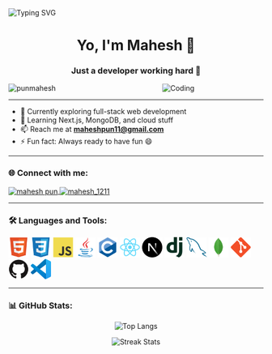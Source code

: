 <!-- Banner / Header -->
<img src="https://readme-typing-svg.demolab.com?font=Fira+Code&size=28&duration=2000&pause=1000&color=00F58E&center=true&vCenter=true&width=1000&lines=Yo%2C+I'm+Mahesh!;Just+a+developer+working+hard.🚀;Always+ready+to+have+fun+😄" alt="Typing SVG" />

<h1 align="center">Yo, I'm Mahesh 👋</h1>
<h3 align="center">Just a developer working hard 🚀</h3>

<img align="right" alt="Coding" width="200" src="https://media0.giphy.com/media/v1.Y2lkPTc5MGI3NjExZzhwYTRqdDE3MGlubHg2Nm13bTNsMGw5ZDQxMnMzY3dkc3Z0eG1zMSZlcD12MV9pbnRlcm5hbF9naWZfYnlfaWQmY3Q9Zw/Ws6T5PN7wHv3cY8xy8/giphy.webp">

<p align="left">
  <img src="https://komarev.com/ghpvc/?username=punmahesh&label=Profile%20views&color=0e75b6&style=flat" alt="punmahesh" />
</p>

---

- 🔭 Currently exploring full-stack web development  
- 🌱 Learning Next.js, MongoDB, and cloud stuff  
- 📫 Reach me at **maheshpun11@gmail.com**  
- ⚡ Fun fact: Always ready to have fun 😄

---

<h3 align="left">🌐 Connect with me:</h3>
<p align="left">
  <a href="https://fb.com/mahesh pun" target="blank">
    <img align="center" src="https://raw.githubusercontent.com/rahuldkjain/github-profile-readme-generator/master/src/images/icons/Social/facebook.svg" alt="mahesh pun" height="30" width="40" />
  </a>
  <a href="https://instagram.com/mahesh_1211" target="blank">
    <img align="center" src="https://raw.githubusercontent.com/rahuldkjain/github-profile-readme-generator/master/src/images/icons/Social/instagram.svg" alt="mahesh_1211" height="30" width="40" />
  </a>
</p>

---

<h3 align="left">🛠️ Languages and Tools:</h3>
<p align="left">
  <!-- Core -->
  <img src="https://raw.githubusercontent.com/devicons/devicon/master/icons/html5/html5-original.svg" alt="HTML5" width="40" height="40"/>
  <img src="https://raw.githubusercontent.com/devicons/devicon/master/icons/css3/css3-original.svg" alt="CSS3" width="40" height="40"/>
  <img src="https://raw.githubusercontent.com/devicons/devicon/master/icons/javascript/javascript-original.svg" alt="JavaScript" width="40" height="40"/>
  <img src="https://raw.githubusercontent.com/devicons/devicon/master/icons/java/java-original.svg" alt="Java" width="40" height="40"/>
  <img src="https://raw.githubusercontent.com/devicons/devicon/master/icons/c/c-original.svg" alt="C" width="40" height="40"/>

  <!-- Web Frameworks -->
  <img src="https://raw.githubusercontent.com/devicons/devicon/master/icons/react/react-original.svg" alt="React" width="40" height="40"/>
  <img src="https://raw.githubusercontent.com/devicons/devicon/master/icons/nextjs/nextjs-original.svg" alt="Next.js" width="40" height="40"/>
  <img src="https://raw.githubusercontent.com/devicons/devicon/master/icons/django/django-plain.svg" alt="Django" width="40" height="40"/>

  <!-- Database -->
  <img src="https://raw.githubusercontent.com/devicons/devicon/master/icons/mysql/mysql-original.svg" alt="MySQL" width="40" height="40"/>
  <img src="https://raw.githubusercontent.com/devicons/devicon/master/icons/mongodb/mongodb-original.svg" alt="MongoDB" width="40" height="40"/>

  <!-- Tools & Others -->
  <img src="https://raw.githubusercontent.com/devicons/devicon/master/icons/git/git-original.svg" alt="Git" width="40" height="40"/>
  <img src="https://raw.githubusercontent.com/devicons/devicon/master/icons/github/github-original.svg" alt="GitHub" width="40" height="40"/>
  <img src="https://raw.githubusercontent.com/devicons/devicon/master/icons/vscode/vscode-original.svg" alt="VS Code" width="40" height="40"/>
</p>

---

<h3 align="left">📊 GitHub Stats:</h3>
<p align="center">
  <img src="https://github-readme-stats.vercel.app/api/top-langs?username=punmahesh&show_icons=true&locale=en&layout=compact" alt="Top Langs" />
</p>
<p align="center">
  <img src="https://github-readme-streak-stats.herokuapp.com/?user=punmahesh&" alt="Streak Stats" />
</p>

